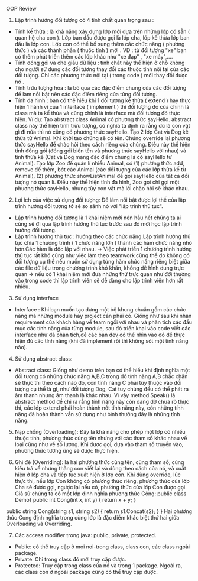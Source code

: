 OOP Review

1. Lập trình hướng đối tượng có 4 tính chất quan trọng sau :
- Tính kế thừa : là khả năng xây dựng lớp mới dựa trên những lớp có sẵn ( quan hệ cha con ). Lớp ban đầu được gọi là lớp cha, lớp kế thừa lớp ban đầu là lớp con. Lớp con có thể bổ sung thêm các chức năng ( phương thức ) và các thành phần ( thuộc tính ) mới .
VD : từ đối tượng "xe" bạn có thêm phát triển thêm các lớp khác như "xe đạp" , "xe máy",....
- Tính đóng gói và che giấu dữ liệu : tính chất này thể hiện ở chỗ không cho người sử dụng các đối tượng thay đổi các thuộc tính nội tại của các đối tượng. Chỉ các phương thức nội tại ( trong code ) mới thay đổi được nó . 
- Tính trừu tượng hóa : là bỏ qua các đặc điểm chung của các đối tượng để làm nổi bật nên các đặc điểm riêng của từng đối tượng.
-  Tính đa hình : bạn có thể hiểu khi 1 đối tượng kế thừa ( extend ) hay thực hiện 1 hành vi của 1 interface ( implement ) thì đối tượng đó của chính là class mà ta kế thừa và cũng chính là interface mà đối tượng đó thực hiện.
Ví dụ:
Tạo abstract class Animal có phương thức sayHello. abstract class này thể hiện tính trừu tượng, có nghĩa ta định ra rằng dù là con vật gì đi nữa thì nó cũng có phương thức sayHello.
Tạo 2 lớp Cat và Dog kế thừa từ Animal. Khi khởi tạo chúng sẽ có tên. Chúng override lại phương thức sayHello để chào hỏi theo cách riêng của chúng. Điều này thể hiện tính đóng gói (đóng gói biến tên và phương thức sayHello với nhau) và tính thừa kế (Cat và Dog mang đặc điểm chung là có sayHello từ Animal).
Tạo lớp Zoo để quản lí nhiều Animal, có (1) phương thức add, remove để thêm, bớt các Animal (các đối tượng của các lớp thừa kế từ Animal), (2) phương thức showListAnimal để gọi sayHello của tất cả đối tượng nó quản lí. Điều này thể hiện tính đa hình, Zoo gọi chỉ gọi một phương thức sayHello, nhưng tùy con vật mà lời chào hỏi sẽ khác nhau.

2. Lợi ích của việc sử dụng đối tượng:
Để làm nổi bật được lợi thế của lập trình hướng đối tượng tớ sẽ so sánh nó với "lập trình thủ tục".
- Lập trình hướng đối tượng là 1 khái niệm mới nên hầu hết chúng ta ai cũng sẽ đi qua lập trình hướng thủ tục trước sau đó mới học lập trình hướng đối tượng.
- Lập trình hướng thủ tục : hướng theo các chức năng.Lập trình hướng thủ tục chia 1 chương trình ( 1 chức năng lớn ) thành các hàm chức năng nhỏ hơn.Các hàm là độc lập với nhau.
-> Việc phát triển 1 chương trình hướng thủ tục rất khó cũng như việc làm theo teamwork cũng thế do không có đối tượng cụ thể nếu muốn sử dụng từng hàm chức năng riêng biệt giữa các file dữ liệu trong chương trình khó khăn, không dễ hình dung trực quan -> nếu có 1 khái niệm mới đưa những thứ trực quan như đời thường vào trong code thì lập trình viên sẽ dễ dàng cho lập trình viên hơn rất nhiều.

3. Sử dụng interface
- Interface : Khi bạn muốn tạo dựng một bộ khung chuẩn gồm các chức năng mà những module hay project cần phải có. Giống như sau khi nhận requirement của khách hàng về team ngồi với nhau và phân tích các đầu mục các tính năng của từng module, sau đó triển khai vào code viết các interface như đã phân tích,để các bạn dev có thể nhìn vào đó để thực hiện đủ các tính năng (khi đã implement rồi thì không sót một tính năng nào).

4. Sử dụng abstract class:
- Abstract class: Giống như demo trên bạn có thể hiểu khi định nghĩa một đối tượng có những chức năng A,B,C trong đó tính năng A,B chắc chắn sẽ thực thi theo cách nào đó, còn tính năng C phải tùy thuộc vào đối tượng cụ thể là gì, như đối tượng Dog, Cat tuy chúng đều có thể phát ra âm thanh nhưng âm thanh là khác nhau. Vì vậy method Speak() là abstract method để chỉ ra rằng tính năng này còn dang dở chưa rõ thực thi, các lớp extend phải hoàn thành nốt tính năng này, còn những tính năng đã hoàn thành vẫn sử dụng như bình thường đây là những tính năng.

5. Nạp chồng (Overloading): Đây là khả năng cho phép một lớp có nhiều thuộc tính, phương thức cùng tên nhưng với các tham số khác nhau về loại cũng như về số lượng. Khi được gọi, dựa vào tham số truyền vào, phương thức tương ứng sẽ được thực hiện.

6. Ghi đè (Overriding): là hai phương thức cùng tên, cùng tham số, cùng kiểu trả về nhưng thằng con viết lại và dùng theo cách của nó, và xuất hiện ở lớp cha và tiếp tục xuất hiện ở lớp con. Khi dùng override, lúc thực thi, nếu lớp Con không có phương thức riêng, phương thức của lớp Cha sẽ được gọi, ngược lại nếu có, phương thức của lớp Con được gọi.
Giả sử chúng ta có một lớp định nghĩa phương thức Cộng:
 public class Demo{
  public int Cong(int x, int y) {
    return x + y;
  }

  public string Cong(string s1, string s2) {
    return s1.Concat(s2);
  }
}
   Hai phương thức Cong định nghĩa trong cùng lớp là đặc điểm khác biệt thứ hai giữa Overloading và Overriding.

7. Các access modifier trong java: public, private, protected.
- Public: có thể truy cập ở mọi nơi-trong class, class con, các class ngoài package.
- Private: Chỉ trong class đó mới truy cập được.
- Protected: Truy cập trong class của nó và trong 1 package. Ngoài ra, các class con ở ngoài package cũng có thể truy cập được.
